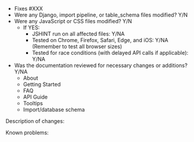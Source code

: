 - Fixes #XXX
- Were any Django, import pipeline, or table_schema files modified? Y/N
- Were any JavaScript or CSS files modified? Y/N
  - If YES:
    - JSHINT run on all affected files: Y/NA
    - Tested on Chrome, Firefox, Safari, Edge, and iOS: Y/NA
      (Remember to test all browser sizes)
    - Tested for race conditions (with delayed API calls if applicable): Y/NA
- Was the documentation reviewed for necessary changes or additions? Y/NA
  - About
  - Getting Started
  - FAQ
  - API Guide
  - Tooltips
  - Import/database schema

Description of changes:

Known problems:
